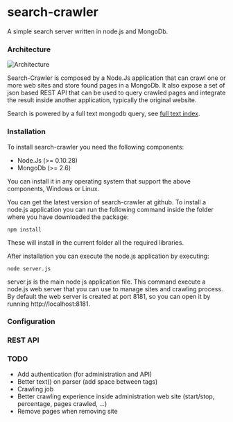search-crawler
==============

A simple search server written in node.js and MongoDb.

### Architecture

![Architecture](https://raw.githubusercontent.com/davideicardi/search-crawler/master/public/architecture.png)

Search-Crawler is composed by a Node.Js application that can crawl one or more web sites and store found pages in a MongoDb.
It also expose a set of json based REST API that can be used to query crawled pages and integrate the result inside another application, typically the original website.

Search is powered by a full text mongodb query, see [full text index](http://docs.mongodb.org/manual/core/index-text/).

### Installation

To install search-crawler you need the following components:

- Node.Js (>= 0.10.28)
- MongoDb (>= 2.6)

You can install it in any operating system that support the above components, Windows or Linux.

You can get the latest version of search-crawler at github. 
To install a node.js application you can run the following command inside the folder 
where you have downloaded the package:

    npm install
    
These will install in the current folder all the required libraries.

After installation you can execute the node.js application by executing:

    node server.js

server.js is the main node js application file. 
This command execute a node.js web server that you can use to manage sites and crawling process.
By default the web server is created at port 8181, so you can open it by running http://localhost:8181.

### Configuration

### REST API


### TODO

- Add authentication (for administration and API)
- Better text() on parser (add space between tags)
- Crawling job
- Better crawling experience inside administration web site (start/stop, percentage, pages crawled, ...)
- Remove pages when removing site
